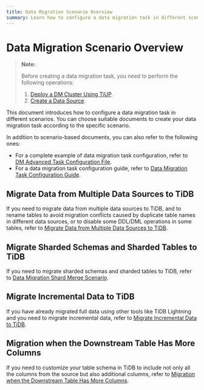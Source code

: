 ```yaml
---
title: Data Migration Scenario Overview
summary: Learn how to configure a data migration task in different scenarios.
---
```


# Data Migration Scenario Overview

> **Note:**
>
> Before creating a data migration task, you need to perform the following operations:
>
> 1. [Deploy a DM Cluster Using TiUP](/dm/deploy-a-dm-cluster-using-tiup.md).
> 2. [Create a Data Source](/dm/quick-start-create-source.md).

This document introduces how to configure a data migration task in different scenarios. You can choose suitable documents to create your data migration task according to the specific scenario.

In addition to scenario-based documents, you can also refer to the following ones:

- For a complete example of data migration task configuration, refer to [DM Advanced Task Configuration File](/dm/task-configuration-file-full.md).
- For a data migration task configuration guide, refer to [Data Migration Task Configuration Guide](/dm/dm-task-configuration-guide.md).

## Migrate Data from Multiple Data Sources to TiDB

If you need to migrate data from multiple data sources to TiDB, and to rename tables to avoid migration conflicts caused by duplicate table names in different data sources, or to disable some DDL/DML operations in some tables, refer to [Migrate Data from Multiple Data Sources to TiDB](/dm/usage-scenario-simple-migration.md).

## Migrate Sharded Schemas and Sharded Tables to TiDB

If you need to migrate sharded schemas and sharded tables to TiDB, refer to [Data Migration Shard Merge Scenario](/dm/usage-scenario-shard-merge.md).

## Migrate Incremental Data to TiDB

If you have already migrated full data using other tools like TiDB Lightning and you need to migrate incremental data, refer to [Migrate Incremental Data to TiDB](/dm/usage-scenario-incremental-migration.md).

## Migration when the Downstream Table Has More Columns

If you need to customize your table schema in TiDB to include not only all the columns from the source but also additional columns, refer to [Migration when the Downstream Table Has More Columns](/dm/usage-scenario-downstream-more-columns.md).
